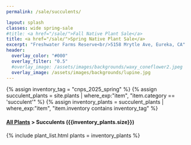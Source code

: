 ```yaml
---
permalink: /sale/succulents/

layout: splash
classes: wide spring-sale
#title: <a href="/sale/">Fall Native Plant Sale</a> 
title: <a href="/sale/">Spring Native Plant Sale</a> 
excerpt: "Freshwater Farms Reserve<br/>5158 Mrytle Ave, Eureka, CA"
header:
  overlay_color: "#000"
  overlay_filter: "0.5"
  #overlay_image: /assets/images/backgrounds/waxy_coneflower2.jpeg
  overlay_image: /assets/images/backgrounds/lupine.jpg
---
```


<!-- Jekyll 3.9 doesnt support and/or in where_exp so we have to do this the messy way -->

{% assign inventory_tag = "cnps_2025_spring" %}
{% assign succulent_plants = site.plants | where_exp:"item",
    "item.category == 'succulent'" %}
{% assign inventory_plants = succulent_plants | where_exp:"item",
    "item.inventory contains inventory_tag" %}

<div class="hours">
    <h4><a href="/sale/all/">All Plants</a> >  Succulents ({{inventory_plants.size}})</h4>
</div>

{% include plant_list.html 
    plants = inventory_plants
%}




